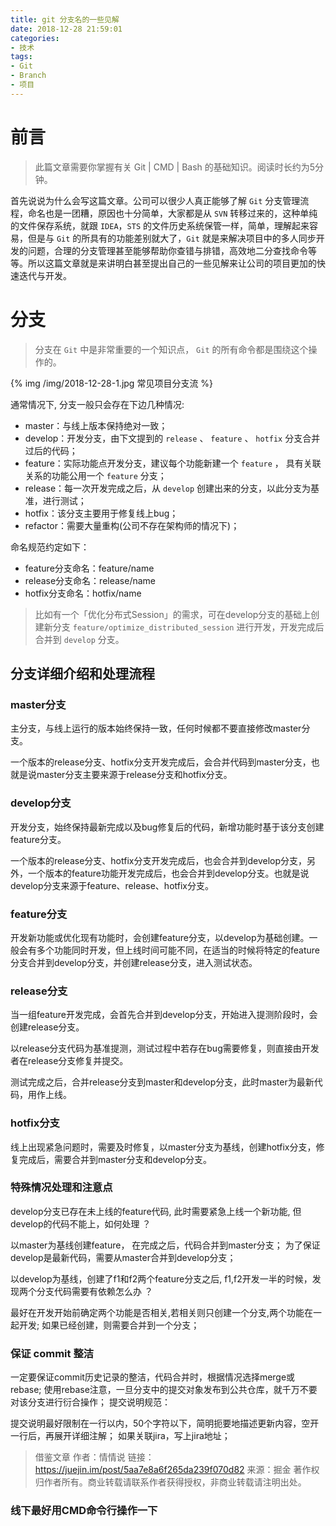 ```yaml
---
title: git 分支名的一些见解
date: 2018-12-28 21:59:01
categories:
- 技术
tags:
- Git
- Branch
- 项目
---
```

# 前言

> 此篇文章需要你掌握有关 Git | CMD | Bash 的基础知识。阅读时长约为5分钟。

首先说说为什么会写这篇文章。公司可以很少人真正能够了解 `Git` 分支管理流程，命名也是一团糟，原因也十分简单，大家都是从 `SVN` 转移过来的，这种单纯的文件保存系统，就跟 `IDEA`，`STS` 的文件历史系统保管一样，简单，理解起来容易，但是与 `Git` 的所具有的功能差别就大了，`Git` 就是来解决项目中的多人同步开发的问题，合理的分支管理甚至能够帮助你查错与排错，高效地二分查找命令等等。所以这篇文章就是来讲明白甚至提出自己的一些见解来让公司的项目更加的快速迭代与开发。

<!--more-->

# 分支

> 分支在 `Git` 中是非常重要的一个知识点， `Git` 的所有命令都是围绕这个操作的。

{% img /img/2018-12-28-1.jpg 常见项目分支流 %}

通常情况下, 分支一般只会存在下边几种情况: 

- master：与线上版本保持绝对一致；
- develop：开发分支，由下文提到的 `release` 、 `feature` 、 `hotfix` 分支合并过后的代码；
- feature：实际功能点开发分支，建议每个功能新建一个 `feature` ， 具有关联关系的功能公用一个 `feature` 分支；
- release：每一次开发完成之后，从 `develop` 创建出来的分支，以此分支为基准，进行测试；
- hotfix：该分支主要用于修复线上bug；
- refactor：需要大量重构(公司不存在架构师的情况下)；

命名规范约定如下：

- feature分支命名：feature/name
- release分支命名：release/name
- hotfix分支命名：hotfix/name

> 比如有一个「优化分布式Session」的需求，可在develop分支的基础上创建新分支 `feature/optimize_distributed_session` 进行开发，开发完成后合并到 `develop` 分支。

## 分支详细介绍和处理流程

### master分支

主分支，与线上运行的版本始终保持一致，任何时候都不要直接修改master分支。

一个版本的release分支、hotfix分支开发完成后，会合并代码到master分支，也就是说master分支主要来源于release分支和hotfix分支。

### develop分支

开发分支，始终保持最新完成以及bug修复后的代码，新增功能时基于该分支创建feature分支。

一个版本的release分支、hotfix分支开发完成后，也会合并到develop分支，另外，一个版本的feature功能开发完成后，也会合并到develop分支。也就是说develop分支来源于feature、release、hotfix分支。

### feature分支

开发新功能或优化现有功能时，会创建feature分支，以develop为基础创建。一般会有多个功能同时开发，但上线时间可能不同，在适当的时候将特定的feature分支合并到develop分支，并创建release分支，进入测试状态。

### release分支

当一组feature开发完成，会首先合并到develop分支，开始进入提测阶段时，会创建release分支。

以release分支代码为基准提测，测试过程中若存在bug需要修复，则直接由开发者在release分支修复并提交。

测试完成之后，合并release分支到master和develop分支，此时master为最新代码，用作上线。

### hotfix分支

线上出现紧急问题时，需要及时修复，以master分支为基线，创建hotfix分支，修复完成后，需要合并到master分支和develop分支。

### 特殊情况处理和注意点
develop分支已存在未上线的feature代码, 此时需要紧急上线一个新功能, 但develop的代码不能上，如何处理 ？

以master为基线创建feature， 在完成之后，代码合并到master分支；
为了保证develop是最新代码，需要从master合并到develop分支；

以develop为基线，创建了f1和f2两个feature分支之后, f1,f2开发一半的时候，发现两个分支代码需要有依赖怎么办 ？

最好在开发开始前确定两个功能是否相关,若相关则只创建一个分支,两个功能在一起开发;
如果已经创建，则需要合并到一个分支；


### 保证 commit 整洁

一定要保证commit历史记录的整洁，代码合并时，根据情况选择merge或rebase;
使用rebase注意，一旦分支中的提交对象发布到公共仓库，就千万不要对该分支进行衍合操作；
提交说明规范：

提交说明最好限制在一行以内，50个字符以下，简明扼要地描述更新内容，空开一行后，再展开详细注解；
如果关联jira，写上jira地址；

> 借鉴文章
作者：情情说
链接：https://juejin.im/post/5aa7e8a6f265da239f070d82
来源：掘金
著作权归作者所有。商业转载请联系作者获得授权，非商业转载请注明出处。

### 线下最好用CMD命令行操作一下